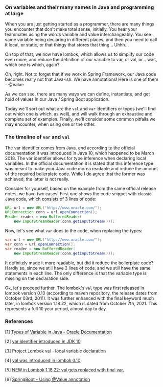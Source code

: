 ### On variables and their many names in Java and programming at large

When you are just getting started as a programmer, there are many things you encounter 
that don't make total sense, initially. You hear your teammates using the words variable 
and value interchangeably. You see same variable being declaring in different places, and 
then you need to call it local, or static, or that thingy that stores that thing... Uhhh...

On top of that, we now have lombok, which allows us to simplify our code even more, and 
reduce the definition of our variable to var, or val, or... wait, which one is which, again?

Oh, right. Not to forget that if we work in Spring Framework, our Java code becomes really 
not that Java-ish. We have annotations! Here is one of them - @Value

As we can see, there are many ways we can define, instantiate, and get hold of values in our 
Java / Spring Boot application.

Today we'll sort out what are the `val` and `var` identifiers or types (we'll find out
which one is which, as well), and will walk through an exhaustive and complete set of examples.
Finally, we'll consider some common pitfalls we may encounter, when using one or the other.

### The timeline of `var` and `val`

The var identifier comes from Java, and according to the official documentation it was introduced 
in Java 10, which happened to be March 2018. The var identifier allows for type inference when 
declaring local variables. In the official documentation it is stated that this inference type 
was meant to make your Java code morea readable and reduce the amount of the required boilerplate code.
While I do agree that the former was achieved, the latter is not really.

Consider for yourself, based on the example from the same official release notes, we have two cases.
First one shows the code snippet with classic Java code, which consists of 3 lines of code:

```java
URL url = new URL("http://www.oracle.com/"); 
URLConnection conn = url.openConnection(); 
Reader reader = new BufferedReader(
    new InputStreamReader(conn.getInputStream()));
```
Now, let's see what `var` does to the code, when replacing the types:
```java
var url = new URL("http://www.oracle.com/"); 
var conn = url.openConnection(); 
var reader = new BufferedReader(
    new InputStreamReader(conn.getInputStream()));
```

It definitely made it more readable, but did it reduce the boilerplate code? Hardly so, since we still 
have 3 lines of code, and we still have the same statements in each line. The only difference is that the
variable type is missing on the declaration side.

Ok, let's proceed further. The lombok's `val` type was first released in lombok version 0.10 (according to 
maven repository, the release dates from October 03rd, 2011). It was further enhanced with the final 
keyword much later, in lombok version 1.18.22, which is dated from October 7th, 2021. This represents a
full 10 year period, almost day to day.



### References
[1] [Types of Variable in Java - Oracle Documentation](https://docs.oracle.com/javase/tutorial/java/nutsandbolts/variables.html)

[2] [var identifier introduced in JDK 10](https://docs.oracle.com/javase/10/language/toc.htm#JSLAN-GUID-7D5FDD65-ACE4-4B3C-80F4-CC01CBD211A4)

[3] [Project Lombok val - local variable declaration](https://projectlombok.org/features/val)

[4] [val was introduced in lombok 0.10](https://mvnrepository.com/artifact/org.projectlombok/lombok/0.10.1)

[5] [NEW in Lombok 1.18.22: val gets replaced with final var.](https://mvnrepository.com/artifact/org.projectlombok/lombok/1.18.22)

[6] [SpringBoot - Using @Value annotation](https://docs.spring.io/spring-framework/reference/core/beans/annotation-config/value-annotations.html)